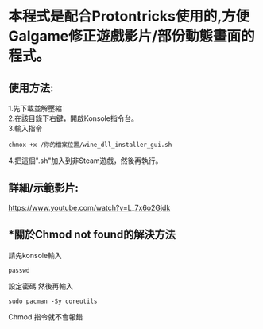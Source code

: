 # 本程式是配合Protontricks使用的,方便Galgame修正遊戲影片/部份動態畫面的程式。

## 使用方法:
1.先下載並解壓縮  
2.在該目錄下右鍵，開啟Konsole指令台。  
3.輸入指令
```
chmox +x /你的檔案位置/wine_dll_installer_gui.sh
```
4.把這個".sh"加入到非Steam遊戲，然後再執行。  

## 詳細/示範影片:  
https://www.youtube.com/watch?v=L_7x6o2Gjdk

## *關於Chmod not found的解決方法  
請先konsole輸入
```
passwd
```
設定密碼
然後再輸入  
```
sudo pacman -Sy coreutils
```
Chmod 指令就不會報錯  
